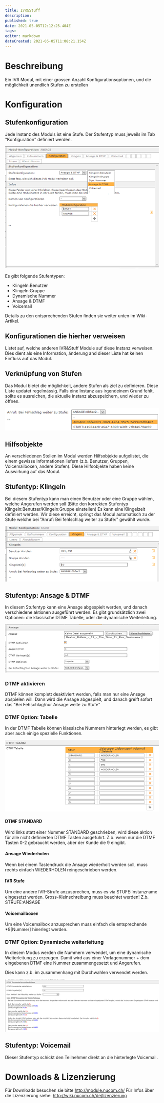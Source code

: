 ```yaml
---
title: IVR&Stuff
description: 
published: true
date: 2021-05-05T12:12:25.404Z
tags: 
editor: markdown
dateCreated: 2021-05-05T11:08:21.154Z
---
```


# Beschreibung
Ein IVR Modul, mit einer grossen Anzahl Konfigurationsoptionen, und die möglichkeit unendlich Stufen zu erstellen

# Konfiguration

## Stufenkonfiguration
Jede Instanz des Moduls ist eine Stufe. Der Stufentyp muss jeweils im Tab "Konfiguration" definiert werden.

![config.png](/uploads/ivr&stuff/config.png)

Es gibt folgende Stufentypen:
- Klingeln:Benutzer
- Klingeln:Gruppe
- Dynamische Nummer
- Ansage & DTMF
- Voicemail

Details zu den entsprechenden Stufen finden sie weiter unten im Wiki-Artikel.

## Konfigurationen die hierher verweisen
Listet auf, welche anderen IVR&Stuff Module auf diese Instanz verweisen.
Dies dient als eine Information, änderung and dieser Liste hat keinen Einfluss auf das Modul.

## Verknüpfung von Stufen
Das Modul bietet die möglichkeit, andere Stufen als ziel zu definieren.
Diese Liste updatet regelmässig. Falls eine Instanz aus irgendeinem Grund fehlt, sollte es ausreichen, die aktuelle instanz abzuspeichern, und wieder zu öffnen.

![next-step-example.png](/uploads/ivr&stuff/next-step-example.png)

## Hilfsobjekte
An verschiedenen Stellen im Modul werden Hilfsobjekte aufgelistet, die einem gewisse Informationen liefern (z.b. Benutzer, Gruppen, Voicemailboxen, andere Stufen).
Diese Hilfsobjekte haben keine Auswirkung auf das Modul.

## Stufentyp: Klingeln
Bei diesem Stufentyp kann man einen Benutzer oder eine Gruppe wählen, welche Angerufen werden soll (Bitte den korrekten Stufentyp Klingeln:Benutzer/Klingeln:Gruppe  einstellen)
Es kann eine Klingelzeit definiert werden.
Wir diese erreicht, springt das Modul automatisch zu der Stufe welche bei "Anruf: Bei fehlschlag weiter zu Stufe:" gewählt wurde.

![ringing.png](/uploads/ivr&stuff/ringing.png)

## Stufentyp: Ansage & DTMF
In diesem Stufentyp kann eine Ansage abgespielt werden, und danach verschiedene aktionen ausgeführt werden.
Es gibt grundsätzlich zwei Optionen: die klassische DTMF Tabelle, oder die dynamische Weiterleitung.

![dtmf-option.PNG](/uploads/ivr&stuff/dtmf-option.PNG)

### DTMF aktivieren
DTMF können komplett deaktiviert werden, falls man nur eine Ansage abspielen will.
Dann wird die Ansage abgespielt, und danach greift sofort das "Bei Fehschlag/nur Ansage weite zu Stufe"

### DTMF Option: Tabelle
In der DTMF Tabelle können klassische Nummern hinterlegt werden, es gibt aber auch einige spezielle Funktionen.

![dtmf-table.PNG](/uploads/ivr&stuff/dtmf-table.PNG)

#### DTMF STANDARD
Wird links statt einer Nummer STANDARD geschrieben, wird diese aktion für alle nicht definierten DTMF Tasten ausgeführt. 
Z.b. wenn nur die DTMF Tasten 0-2 gebraucht werden, aber der Kunde die 9 eingibt.

#### Ansage Wiederholen
Wenn bei einem Tastendruck die Ansage wiederholt werden soll, muss rechts einfach WIEDERHOLEN reingeschrieben werden.

#### IVR Stufe
Um eine andere IVR-Strufe anzusprechen, muss es via STUFE:Instanzname eingesetzt werden.
Gross-Kleinschreibung muss beachtet werden!
Z.b. STRUFE:ANSAGE

#### Voicemailboxen
Um eine Voicemailbox anzusprechen muss einfach die entsprechende *9[Nummer] hinerlegt werden.

### DTMF Option: Dynamische weiterleitung
In diesem Modus werden die Nummern verwendet, um eine dynamische Weiterleitung zu erzeugen.
Damit wird aus einer Vorlagenummer + dem eingebenen DTMF eine Nummer zusammengesetzt und Angerufen.

Dies kann z.b. im zusammenhang mit Durchwahlen verwendet werden.

![dtmf-dynamic.png](/uploads/ivr&stuff/dtmf-dynamic.png)

## Stufentyp: Voicemail
Dieser Stufentyp schickt den Teilnehmer direkt an die hinterlegte Voicemail.



# Downloads & Lizenzierung
Für Downloads besuchen sie bitte http://module.nucom.ch/
Für Infos über die Lizenzierung siehe: http://wiki.nucom.ch/de/lizenzierung
